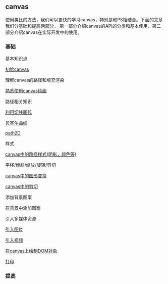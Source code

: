 ## canvas

使用类比的方法，我们可以更快的学习canvas，特别是和PS相结合。下面的文章我们分基础和提高两部分，
第一部分介绍canvas的API的分类和基本使用，第二部分介绍canvas在实际开发中的使用。

### 基础

基本知识点

[初始canvas](first.md)

理解canvas的路径和填充渲染

[熟悉使用canvas绘画](basic.md)

路径相关知识

[利用切线画弧](tagent-arc.md)

[贝塞尔曲线](bezier.md)

[path2D](path.md)

样式

[canvas中的路径样式(阴影，颜色等)](path.md)

平移/倾斜/缩放/旋转/剪切

[canvas中的图形变换](transform.md)

[canvas中的剪切](clip.md)

添加背景图案

[在背景中添加图案](pattern.md)

引入多媒体资源

[引入图片](img.md)

[引入视频](video.md)

[在canvas上绘制DOM对象](dom.md)

[打印](print.md)

### 提高

